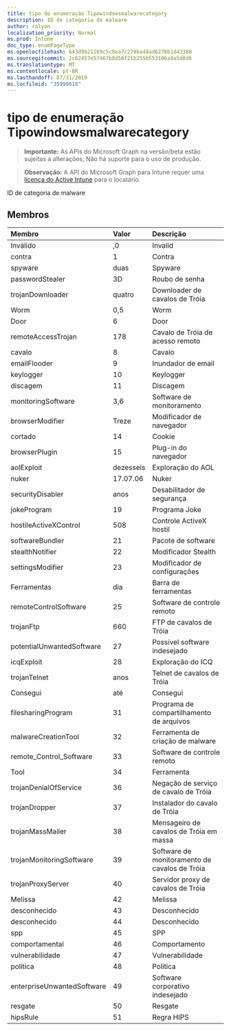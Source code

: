 ```yaml
---
title: tipo de enumeração Tipowindowsmalwarecategory
description: ID de categoria de malware
author: rolyon
localization_priority: Normal
ms.prod: Intune
doc_type: enumPageType
ms.openlocfilehash: 643d9b21169c5c8ea7c278ba48ad6278b1d43380
ms.sourcegitcommit: 2c62457e57467b8d50f21b255b553106a9a5d8d6
ms.translationtype: MT
ms.contentlocale: pt-BR
ms.lasthandoff: 07/31/2019
ms.locfileid: "35999618"
---
```

# <a name="windowsmalwarecategory-enum-type"></a>tipo de enumeração Tipowindowsmalwarecategory

> **Importante:** As APIs do Microsoft Graph na versão/beta estão sujeitas a alterações; Não há suporte para o uso de produção.

> **Observação:** A API do Microsoft Graph para Intune requer uma [licença do Active Intune](https://go.microsoft.com/fwlink/?linkid=839381) para o locatário.

ID de categoria de malware

## <a name="members"></a>Membros
|Membro|Valor|Descrição|
|:---|:---|:---|
|Inválido|,0|Invalid|
|contra|1|Contra|
|spyware|duas|Spyware|
|passwordStealer|3D|Roubo de senha|
|trojanDownloader|quatro|Downloader de cavalos de Tróia|
|Worm|0,5|Worm|
|Door|6|Door|
|remoteAccessTrojan|178|Cavalo de Tróia de acesso remoto|
|cavalo|8 |Cavalo|
|emailFlooder|9 |Inundador de email|
|keylogger|10 |Keylogger|
|discagem|11|Discagem|
|monitoringSoftware|3,6|Software de monitoramento|
|browserModifier|Treze|Modificador de navegador|
|cortado|14|Cookie|
|browserPlugin|15|Plug-in do navegador|
|aolExploit|dezesseis|Exploração do AOL|
|nuker|17.07.06|Nuker|
|securityDisabler|anos|Desabilitador de segurança|
|jokeProgram|19|Programa Joke|
|hostileActiveXControl|508|Controle ActiveX hostil|
|softwareBundler|21|Pacote de software|
|stealthNotifier|22|Modificador Stealth|
|settingsModifier|23|Modificador de configurações|
|Ferramentas|dia|Barra de ferramentas|
|remoteControlSoftware|25|Software de controle remoto|
|trojanFtp|660|FTP de cavalos de Tróia|
|potentialUnwantedSoftware|27|Possível software indesejado|
|icqExploit|28|Exploração do ICQ|
|trojanTelnet|anos|Telnet de cavalos de Tróia|
|Consegui|até|Consegui|
|filesharingProgram|31|Programa de compartilhamento de arquivos|
|malwareCreationTool|32|Ferramenta de criação de malware|
|remote_Control_Software|33|Software de controle remoto|
|Tool|34|Ferramenta|
|trojanDenialOfService|36|Negação de serviço de cavalo de Tróia|
|trojanDropper|37|Instalador do cavalo de Tróia|
|trojanMassMailer|38|Mensageiro de cavalos de Tróia em massa|
|trojanMonitoringSoftware|39|Software de monitoramento de cavalos de Tróia|
|trojanProxyServer|40|Servidor proxy de cavalos de Tróia|
|Melissa|42|Melissa|
|desconhecido|43|Desconhecido|
|desconhecido|44|Desconhecido|
|spp|45|SPP|
|comportamental|46|Comportamento|
|vulnerabilidade|47|Vulnerabilidade|
|política|48|Política|
|enterpriseUnwantedSoftware|49|Software corporativo indesejado|
|resgate|50|Resgate|
|hipsRule|51|Regra HIPS|





